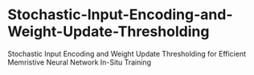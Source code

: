 # Stochastic-Input-Encoding-and-Weight-Update-Thresholding
Stochastic Input Encoding and Weight Update Thresholding for Efficient Memristive Neural Network In-Situ Training
